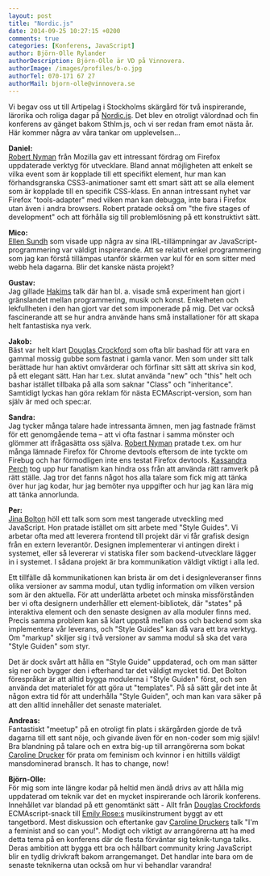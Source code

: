 ```yaml
---
layout: post
title: "Nordic.js"
date: 2014-09-25 10:27:15 +0200
comments: true
categories: [Konferens, JavaScript]
author: Björn-Olle Rylander
authorDescription: Björn-Olle är VD på Vinnovera.
authorImage: /images/profiles/b-o.jpg
authorTel: 070-171 67 27
authorMail: bjorn-olle@vinnovera.se
---
```

Vi begav oss ut till Artipelag i Stockholms skärgård för två inspirerande, lärorika och roliga dagar på [Nordic.js][7].<!--more--> Det blev en otroligt välordnad och fin konferens av gänget bakom Sthlm.js, och vi ser redan fram emot nästa år. Här kommer några av våra tankar om upplevelsen...

**Daniel:**  
[Robert Nyman][0] från Mozilla gav ett intressant fördrag om Firefox uppdaterade verktyg för utvecklare. Bland annat möjligheten att enkelt se vilka event som är kopplade till ett specifikt element, hur man kan förhandsgranska CSS3-animationer samt ett smart sätt att se alla element som är kopplade till en specifik CSS-klass. En annan intressant nyhet var Firefox "tools-adapter" med vilken man kan debugga, inte bara i Firefox utan även i andra browsers. Robert pratade också om "the five stages of development" och att förhålla sig till problemlösning på ett konstruktivt sätt.

**Mico:**  
[Ellen Sundh][3] som visade upp några av sina IRL-tillämpningar av JavaScript-programmering var väldigt inspirerande. Att se relativt enkel programmering som jag kan förstå tillämpas utanför skärmen var kul för en som sitter med webb hela dagarna. Blir det kanske nästa projekt?

**Gustav:**  
Jag gillade [Hakims][6] talk där han bl. a. visade små experiment han gjort i gränslandet mellan programmering, musik och konst. Enkelheten och lekfullheten i den han gjort var det som imponerade på mig. Det var också fascinerande att se hur andra använde hans små installationer för att skapa helt fantastiska nya verk.

**Jakob:**  
Bäst var helt klart [Douglas Crockford][5] som ofta blir bashad för att vara en gammal mossig gubbe som fastnat i gamla vanor. Men som under sitt talk berättade hur han aktivt omvärderar och förfinar sitt sätt att skriva sin kod, på ett elegant sätt. Han har t.ex. slutat använda "new" och "this" helt och bashar istället tillbaka på alla som saknar "Class" och "inheritance". Samtidigt lyckas han göra reklam för nästa ECMAscript-version, som han själv är med och spec:ar.

**Sandra:**  
Jag tycker många talare hade intressanta ämnen, men jag fastnade främst för ett genomgående tema – att vi ofta fastnar i samma mönster och glömmer att ifrågasätta oss själva. [Robert Nyman][0] pratade t.ex. om hur många lämnade Firefox för Chrome devtools eftersom de inte tyckte om Firebug och har förmodligen inte ens testat Firefox devtools. [Kassandra Perch][1] tog upp hur fanatism kan hindra oss från att använda rätt ramverk på rätt ställe. Jag tror det fanns något hos alla talare som fick mig att tänka över hur jag kodar, hur jag bemöter nya uppgifter och hur jag kan lära mig att tänka annorlunda.

**Per:**  
[Jina Bolton][2] höll ett talk som som mest tangerade utveckling med JavaScript. Hon pratade istället om sitt arbete med "Style Guides". Vi arbetar ofta med att leverera frontend till projekt där vi får grafisk design från en extern leverantör. Designen implementerar vi antingen direkt i systemet, eller så levererar vi statiska filer som backend-utvecklare lägger in i systemet. I sådana projekt är bra kommunikation väldigt viktigt i alla led.

Ett tillfälle då kommunikationen kan brista är om det i designleveranser finns olika versioner av samma modul, utan tydlig information om vilken version som är den aktuella. För att underlätta arbetet och minska missförstånden ber vi ofta designern underhåller ett element-bibliotek, där "states" på interaktiva element och den senaste designen av alla moduler finns med. Precis samma problem kan så klart uppstå mellan oss och backend som ska implementera vår leverans, och "Style Guides" kan då vara ett bra verktyg. Om "markup" skiljer sig i två versioner av samma modul så ska det vara "Style Guiden" som styr.

Det är dock svårt att hålla en "Style Guide" uppdaterad, och om man sätter sig ner och bygger den i efterhand tar det väldigt mycket tid. Det Bolton förespråkar är att alltid bygga modulerna i "Style Guiden" först, och sen använda det materialet för att göra ut "templates". På så sätt går det inte åt någon extra tid för att underhålla "Style Guiden", och man kan vara säker på att den alltid innehåller det senaste materialet.

**Andreas:**  
Fantastiskt "meetup" på en otroligt fin plats i skärgården gjorde de två dagarna till ett sant nöje, och givande även för en non-coder som mig själv! Bra blandning på talare och en extra big-up till arrangörerna som bokat [Caroline Drucker][4] för prata om feminism och kvinnor i en hittills väldigt mansdominerad bransch. It has to change, now!

**Björn-Olle:**  
För mig som inte längre kodar på heltid men ändå drivs av att hålla mig uppdaterad om teknik var det en mycket inspirerande och lärorik konferens. Innehållet var blandad på ett genomtänkt sätt - Allt från [Douglas Crockfords][5] ECMAscript-snack till [Emily Rose:s][8] musikinstrument byggt av ett tangetbord. Mest diskussion och eftertanke gav [Caroline Druckers][4] talk "I'm a feminist and so can you!". Modigt och viktigt av arrangörerna att ha med detta tema på en konferens där de flesta förväntar sig teknik-tunga talks. Deras ambition att bygga ett bra och hållbart community kring JavaScript blir en tydlig drivkraft bakom arrangemanget. Det handlar inte bara om de senaste teknikerna utan också om hur vi behandlar varandra!


[0]: http://robertnyman.com/
[1]: https://twitter.com/nodebotanist
[2]: http://jina.me/
[3]: http://www.sundh.com/blog/
[4]: https://twitter.com/Bougie
[5]: http://www.crockford.com/
[6]: http://hakim.se/
[7]: http://nordicjs.com/
[8]: http://nexxylove.tumblr.com/

[00]: /images/content/posts/frontend-lunch-pa-vinnovera/lunch.jpg